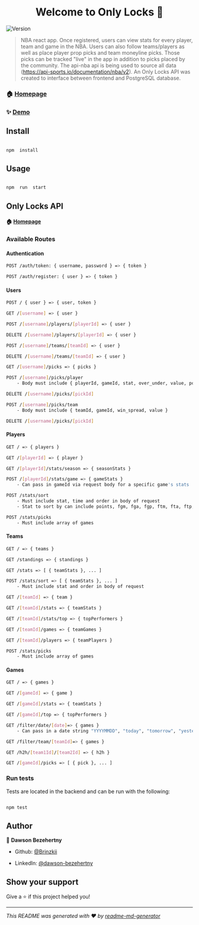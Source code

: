 <h1  align="center">Welcome to Only Locks 👋</h1>

<p>

<img  alt="Version"  src="https://img.shields.io/badge/version-0.1.0-blue.svg?cacheSeconds=2592000" />

</p>

  

> NBA react app. Once registered, users can view stats for every player, team and game in the NBA. Users can also follow teams/players as well as place player prop picks and team moneyline picks. Those picks can be tracked "live" in the app in addition to picks placed by the community. The api-nba api is being used to source all data (https://api-sports.io/documentation/nba/v2). An Only Locks API was created to interface between frontend and PostgreSQL database.

  

### 🏠 [Homepage](https://github.com/Brinzkii/only-locks-frontend)

  

### ✨ [Demo](only-locks.today)

  

## Install

  

```sh

npm  install

```

  

## Usage

  

```sh

npm  run  start

```

  

## Only Locks API

#### 🏠 [Homepage](https://github.com/Brinzkii/only-locks-backend)  

### Available Routes

#### Authentication
```sh
POST /auth/token: { username, password } => { token }
```
```sh
POST /auth/register: { user } => { token }
```

#### Users
```sh
POST / { user } => { user, token }
```
```sh
GET /[username] => { user }
```
```sh
POST /[username]/players/[playerId] => { user }
```
```sh
DELETE /[username]/players/[playerId] => { user }
```
```sh
POST /[username]/teams/[teamId] => { user }
```
```sh
DELETE /[username]/teams/[teamId] => { user }
```
```sh
GET /[username]/picks => { picks }
```
```sh
POST /[username]/picks/player
	- Body must include { playerId, gameId, stat, over_under, value, point_value }
```
```sh
DELETE /[username]/picks/[pickId]
```
```sh
POST /[username]/picks/team
	- Body must include { teamId, gameId, win_spread, value }
```
```sh
DELETE /[username]/picks/[pickId]
```
#### Players
```sh
GET / => { players }
```
```sh
GET /[playerId] => { player }
```
```sh
GET /[playerId]/stats/season => { seasonStats }
```
```sh
POST /[playerId]/stats/game => { gameStats }
	- Can pass in gameId via request body for a specific game's stats
```
```sh
POST /stats/sort
	- Must include stat, time and order in body of request
	- Stat to sort by can include points, fgm, fga, fgp, ftm, fta, ftp, tpm, tpa, tpp, offReb, defReb, totalReb (season stats only), assists, fouls, steals, turnovers, blocks, plusMinus
```
```sh
POST /stats/picks
	- Must include array of games
```
#### Teams
```sh
GET / => { teams }
```
```sh
GET /standings => { standings }
```
```sh
GET /stats => [ { teamStats }, ... ]
```
```sh
POST /stats/sort => [ { teamStats }, ... ]
	- Must include stat and order in body of request
```
```sh
GET /[teamId] => { team }
```
```sh
GET /[teamId]/stats => { teamStats }
```
```sh
GET /[teamId]/stats/top => { topPerformers }
```
```sh
GET /[teamId]/games => { teamGames }
```
```sh
GET /[teamId]/players => { teamPlayers }
```
```sh
POST /stats/picks
	- Must include array of games
```
#### Games
```sh
GET / => { games }
```
```sh
GET /[gameId] => { game }
```
```sh
GET /[gameId]/stats => { teamStats }
```
```sh
GET /[gameId]/top => { topPerformers }
```
```sh
GET /filter/date/[date]=> { games }
	- Can pass in a date string "YYYYMMDD", "today", "tomorrow", "yesterday"
```
```sh
GET /filter/team/[teamId]=> { games }
```
```sh
GET /h2h/[team1Id]/[team2Id] => { h2h }
```
```sh
GET /[gameId]/picks => [ { pick }, ... ]
```

### Run tests

  Tests are located in the backend and can be run with the following:
  
```sh

npm test

```

  

## Author

  

👤 **Dawson Bezehertny**

  

* Github: [@Brinzkii](https://github.com/Brinzkii)

* LinkedIn: [@dawson-bezehertny](https://linkedin.com/in/dawson-bezehertny)

  

## Show your support

  

Give a ⭐️ if this project helped you!

  

***

_This README was generated with ❤️ by [readme-md-generator](https://github.com/kefranabg/readme-md-generator)_